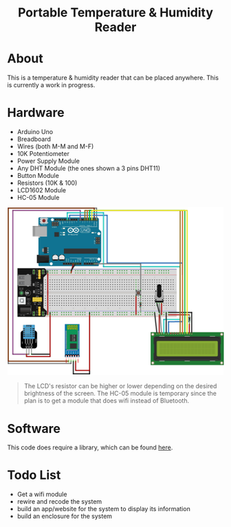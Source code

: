 <h1 align="center">
  Portable Temperature & Humidity Reader
</h1>

# About
This is a temperature & humidity reader that can be placed anywhere. This is currently a work in progress.

# Hardware
- Arduino Uno
- Breadboard
- Wires (both M-M and M-F)
- 10K Potentiometer
- Power Supply Module
- Any DHT Module (the ones shown a 3 pins DHT11)
- Button Module
- Resistors (10K & 100)
- LCD1602 Module
- HC-05 Module

![Breadboard Layout](https://github.com/KevLam3/Portable-Temperature-Humidity-Reader/blob/ce9bd8a09c75e1156662444f5af1fc81245230f3/images/Temp%20Hum%20Reader_bb.jpg?raw=true "Breadboard Layout")
> The LCD's resistor can be higher or lower depending on the desired brightness of the screen. The HC-05 module is temporary since the plan is to get a module that does wifi instead of Bluetooth.

# Software 
This code does require a library, which can be found [here](https://www.arduino.cc/reference/en/libraries/dht-sensor-library/).

# Todo List
- Get a wifi module
- rewire and recode the system
- build an app/website for the system to display its information
- build an enclosure for the system
